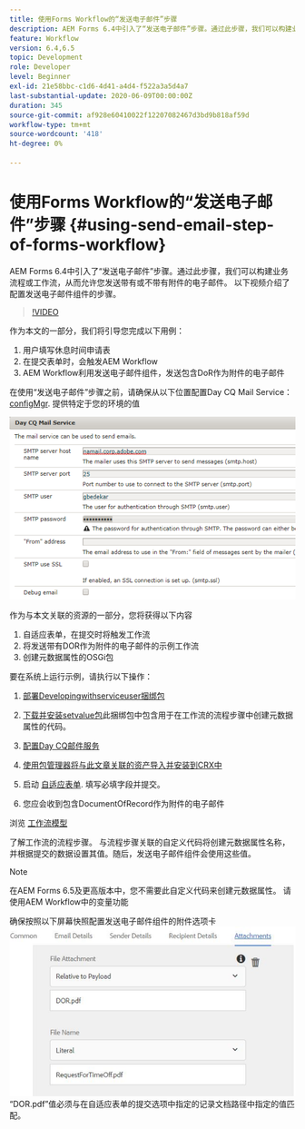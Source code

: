 ```yaml
---
title: 使用Forms Workflow的“发送电子邮件”步骤
description: AEM Forms 6.4中引入了“发送电子邮件”步骤。通过此步骤，我们可以构建业务流程或工作流，从而允许您发送带有或不带有附件的电子邮件。 以下视频介绍了配置发送电子邮件组件的步骤
feature: Workflow
version: 6.4,6.5
topic: Development
role: Developer
level: Beginner
exl-id: 21e58bbc-c1d6-4d41-a4d4-f522a3a5d4a7
last-substantial-update: 2020-06-09T00:00:00Z
duration: 345
source-git-commit: af928e60410022f12207082467d3bd9b818af59d
workflow-type: tm+mt
source-wordcount: '418'
ht-degree: 0%

---
```


# 使用Forms Workflow的“发送电子邮件”步骤 {#using-send-email-step-of-forms-workflow}

AEM Forms 6.4中引入了“发送电子邮件”步骤。通过此步骤，我们可以构建业务流程或工作流，从而允许您发送带有或不带有附件的电子邮件。 以下视频介绍了配置发送电子邮件组件的步骤。

>[!VIDEO](https://video.tv.adobe.com/v/21499?quality=12&learn=on)

作为本文的一部分，我们将引导您完成以下用例：

1. 用户填写休息时间申请表
1. 在提交表单时，会触发AEM Workflow
1. AEM Workflow利用发送电子邮件组件，发送包含DoR作为附件的电子邮件

在使用“发送电子邮件”步骤之前，请确保从以下位置配置Day CQ Mail Service： [configMgr](http://localhost:4502/system/console/configMgr). 提供特定于您的环境的值

![配置Day CQ邮件服务](assets/mailservice.png)

作为与本文关联的资源的一部分，您将获得以下内容

1. 自适应表单，在提交时将触发工作流
1. 将发送带有DOR作为附件的电子邮件的示例工作流
1. 创建元数据属性的OSGi包

要在系统上运行示例，请执行以下操作：

1. [部署Developingwithserviceuser捆绑包](/help/forms/assets/common-osgi-bundles/DevelopingWithServiceUser.jar)

1. [下载并安装setvalue包](/help/forms/assets/common-osgi-bundles/SetValueApp.core-1.0-SNAPSHOT.jar)此捆绑包中包含用于在工作流的流程步骤中创建元数据属性的代码。
1. [配置Day CQ邮件服务](https://helpx.adobe.com/experience-manager/6-5/sites/administering/using/notification.html)
1. [使用包管理器将与此文章关联的资产导入并安装到CRX中](assets/emaildoraemformskt.zip)
1. 启动 [自适应表单](http://localhost:4502/content/dam/formsanddocuments/helpx/timeoffrequestform/jcr:content?wcmmode=disabled). 填写必填字段并提交。
1. 您应会收到包含DocumentOfRecord作为附件的电子邮件

浏览 [工作流模型](http://localhost:4502/editor.html/conf/global/settings/workflow/models/emaildor.html)

了解工作流的流程步骤。 与流程步骤关联的自定义代码将创建元数据属性名称，并根据提交的数据设置其值。随后，发送电子邮件组件会使用这些值。

>[!NOTE]
>
>在AEM Forms 6.5及更高版本中，您不需要此自定义代码来创建元数据属性。 请使用AEM Workflow中的变量功能

确保按照以下屏幕快照配置发送电子邮件组件的附件选项卡
![“发送电子邮件附件”选项卡](assets/sendemailcomponentconfigure.jpg)“DOR.pdf”值必须与在自适应表单的提交选项中指定的记录文档路径中指定的值匹配。
